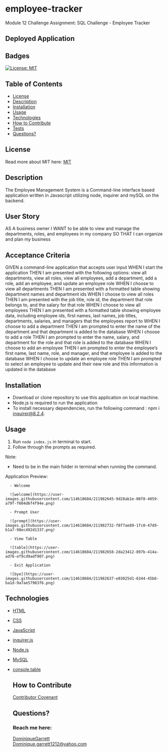 # employee-tracker
  Module 12 Challenge Assignment: SQL Challenge - Employee Tracker

## Deployed Application


## Badges
  [![License: MIT](https://img.shields.io/badge/License-MIT-yellow.svg)](https://opensource.org/licenses/MIT)


## Table of Contents
  * [License](#license)
  * [Description](#description)
  * [Installation](#installation)
  * [Usage](#usage)
  * [Technologies](#technologies)
  * [How to Contribute](#how-to-contribute)
  * [Tests](#tests)
  * [Questions?](#questions)


## License
  Read more about MIT here:
  [MIT](https://opensource.org/licenses/MIT)


## Description
  The Employee Management System is a Command-line interface based application written in Javascript utilizing node, inquirer and mySQL on the backend.


## User Story
  AS A business owner
  I WANT to be able to view and manage the departments, roles, and employees in my company
  SO THAT I can organize and plan my business


## Acceptance Criteria 
  GIVEN a command-line application that accepts user input
  WHEN I start the application
  THEN I am presented with the following options: view all departments, view all roles, view all employees, add a department, add a role, add an employee, and update an employee role
  WHEN I choose to view all departments
  THEN I am presented with a formatted table showing department names and department ids
  WHEN I choose to view all roles
  THEN I am presented with the job title, role id, the department that role belongs to, and the salary for that role
  WHEN I choose to view all employees
  THEN I am presented with a formatted table showing employee data, including employee ids, first names, last names, job titles, departments, salaries, and managers that the employees report to
  WHEN I choose to add a department
  THEN I am prompted to enter the name of the department and that department is added to the database
  WHEN I choose to add a role
  THEN I am prompted to enter the name, salary, and department for the role and that role is added to the database
  WHEN I choose to add an employee
  THEN I am prompted to enter the employee’s first name, last name, role, and manager, and that employee is added to the database
  WHEN I choose to update an employee role
  THEN I am prompted to select an employee to update and their new role and this information is updated in the database

## Installation
  - Download or clone repository to use this application on local machine.
  - Node.js is required to run the application
  - To install necessary dependencies, run the following command : npm i inquirer@8.2.4.
  
## Usage
  1. Run `node index.js` in terminal to start. 
  2. Follow through the prompts as required. 

  Note:

  - Need to be in the main folder in terminal when running the command.

  Application Preview:
  
      - Welcome
      
      ![welcome](https://user-images.githubusercontent.com/114618684/211982645-9d28ab1e-08f8-4059-a79f-f604d6f4f94e.png)

      - Prompt User
      
      ![prompt](https://user-images.githubusercontent.com/114618684/211982732-f8f7ae89-1fc0-47d9-b1a7-98ec492d1337.png)

      - View Table
      
      ![table](https://user-images.githubusercontent.com/114618684/211982658-2da23412-897b-414a-ad76-ef9cd9adf907.png)

      - Exit Application
      
      ![bye](https://user-images.githubusercontent.com/114618684/211982637-e03025d1-6344-45b6-ba1d-9a7ae57983f6.png)


## Technologies
* [HTML](https://developer.mozilla.org/en-US/docs/Web/HTML)
* [CSS](https://developer.mozilla.org/en-US/docs/Web/CSS)
* [JavaScript](https://developer.mozilla.org/en-US/docs/Web/JavaScript)
* [inquirer.js](https://www.npmjs.com/package/inquirer)
* [Node.js](https://nodejs.org/en/)
* [MySQL](https://www.mysql.com/)
* [console.table](https://www.npmjs.com/package/console.table)


  ## How to Contribute
  [Contributor Covenant](https://www.contributor-covenant.org/)  


  ## Questions?
  ### Reach me here: 
  [DominiqueGarrett](https://github.com/DominiqueGarrett)  
  Dominique.garrett1212@yahoo.com
